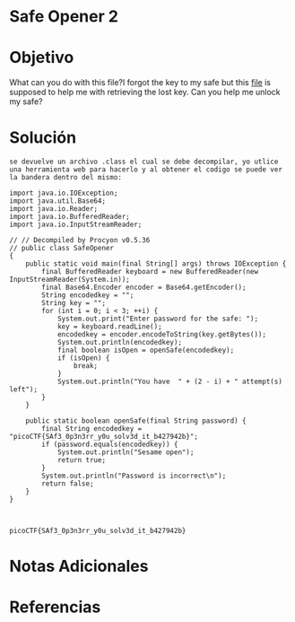 # Safe Opener 2
# Objetivo
What can you do with this file?I forgot the key to my safe but this [file](https://artifacts.picoctf.net/c/287/SafeOpener.class) is supposed to help me with retrieving the lost key. Can you help me unlock my safe?
# Solución 
```
se devuelve un archivo .class el cual se debe decompilar, yo utlice una herramienta web para hacerlo y al obtener el codigo se puede ver la bandera dentro del mismo:

import java.io.IOException;
import java.util.Base64;
import java.io.Reader;
import java.io.BufferedReader;
import java.io.InputStreamReader;

// // Decompiled by Procyon v0.5.36
// public class SafeOpener
{
    public static void main(final String[] args) throws IOException {
        final BufferedReader keyboard = new BufferedReader(new InputStreamReader(System.in));
        final Base64.Encoder encoder = Base64.getEncoder();
        String encodedkey = "";
        String key = "";
        for (int i = 0; i < 3; ++i) {
            System.out.print("Enter password for the safe: ");
            key = keyboard.readLine();
            encodedkey = encoder.encodeToString(key.getBytes());
            System.out.println(encodedkey);
            final boolean isOpen = openSafe(encodedkey);
            if (isOpen) {
                break;
            }
            System.out.println("You have  " + (2 - i) + " attempt(s) left");
        }
    }
    
    public static boolean openSafe(final String password) {
        final String encodedkey = "picoCTF{SAf3_0p3n3rr_y0u_solv3d_it_b427942b}";
        if (password.equals(encodedkey)) {
            System.out.println("Sesame open");
            return true;
        }
        System.out.println("Password is incorrect\n");
        return false;
    }
}



picoCTF{SAf3_0p3n3rr_y0u_solv3d_it_b427942b}
```
# Notas Adicionales

# Referencias